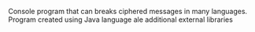 Console program that can breaks ciphered messages in many languages.
<br>
Program created using Java language ale additional external libraries

